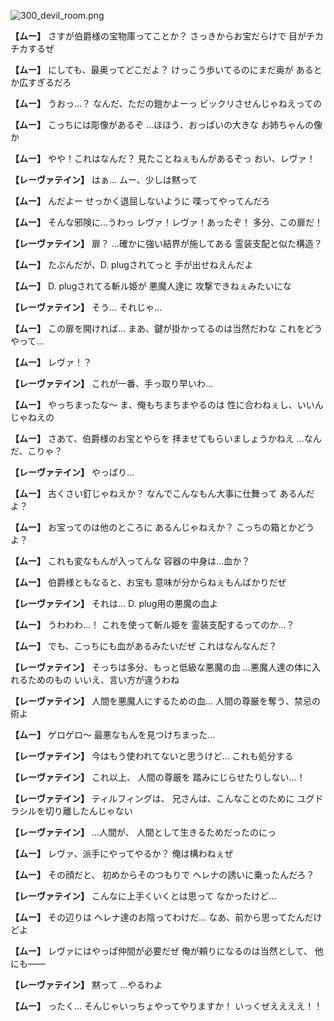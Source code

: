 
![300_devil_room.png](../images/backgrounds/300_devil_room.png)

**【ムー】**
さすが伯爵様の宝物庫ってことか？
さっきからお宝だらけで
目がチカチカするぜ

**【ムー】**
にしても、最奥ってどこだよ？
けっこう歩いてるのにまだ奥が
あるとか広すぎるだろ

**【ムー】**
うおっ…？
なんだ、ただの鎧かよーっ
ビックリさせんじゃねえっての

**【ムー】**
こっちには彫像があるぞ
…ほほう、おっぱいの大きな
お姉ちゃんの像か

**【ムー】**
やや！これはなんだ？
見たことねぇもんがあるぞっ
おい、レヴァ！

**【レーヴァテイン】**
はぁ…
ムー、少しは黙って

**【ムー】**
んだよー
せっかく退屈しないように
喋ってやってんだろ

**【ムー】**
そんな邪険に…うわっ
レヴァ！レヴァ！あったぞ！
多分、この扉だ！

**【レーヴァテイン】**
扉？
…確かに強い結界が施してある
霊装支配と似た構造？

**【ムー】**
たぶんだが、D. plugされてっと
手が出せねえんだよ

**【ムー】**
D. plugされてる斬ル姫が
悪魔人達に
攻撃できねぇみたいにな

**【レーヴァテイン】**
そう…
それじゃ…

**【ムー】**
この扉を開ければ…
まあ、鍵が掛かってるのは当然だわな
これをどうやって…

**【ムー】**
レヴァ！？

**【レーヴァテイン】**
これが一番、手っ取り早いわ…

**【ムー】**
やっちまったな～
ま、俺もちまちまやるのは
性に合わねぇし、いいんじゃねえの

**【ムー】**
さあて、伯爵様のお宝とやらを
拝ませてもらいましょうかねえ
…なんだ、こりゃ？

**【レーヴァテイン】**
やっぱり…

**【ムー】**
古くさい釘じゃねえか？
なんでこんなもん大事に仕舞って
あるんだよ？

**【ムー】**
お宝ってのは他のところに
あるんじゃねえか？
こっちの箱とかどうよ？

**【ムー】**
これも変なもんが入ってんな
容器の中身は…血か？

**【ムー】**
伯爵様ともなると、お宝も
意味が分からねぇもんばかりだぜ

**【レーヴァテイン】**
それは…
D. plug用の悪魔の血よ

**【ムー】**
うわわわ…！
これを使って斬ル姫を
霊装支配するってのか…？

**【ムー】**
でも、こっちにも血があるみたいだぜ
これはなんなんだ？

**【レーヴァテイン】**
そっちは多分、もっと低級な悪魔の血
…悪魔人達の体に入れるためのもの
いいえ、言い方が違うわね

**【レーヴァテイン】**
人間を悪魔人にするための血…
人間の尊厳を奪う、禁忌の術よ

**【ムー】**
ゲロゲロ～
最悪なもんを見つけちまった…

**【レーヴァテイン】**
今はもう使われてないと思うけど…
これも処分する

**【レーヴァテイン】**
これ以上、
人間の尊厳を
踏みにじらせたりしない…！

**【レーヴァテイン】**
ティルフィングは、
兄さんは、こんなことのために
ユグドラシルを切り離したんじゃない

**【レーヴァテイン】**
…人間が、
人間として生きるためだったのにっ

**【ムー】**
レヴァ、派手にやってやるか？
俺は構わねぇぜ

**【ムー】**
その顔だと、
初めからそのつもりで
ヘレナの誘いに乗ったんだろ？

**【レーヴァテイン】**
こんなに上手くいくとは思って
なかったけど…

**【ムー】**
その辺りは
ヘレナ達のお陰ってわけだ…
なあ、前から思ってたんだけどよ

**【ムー】**
レヴァにはやっぱ仲間が必要だぜ
俺が頼りになるのは当然として、
他にも――

**【レーヴァテイン】**
黙って
…やるわよ

**【ムー】**
ったく…
そんじゃいっちょやってやりますか！
いっくぜええええ！！
